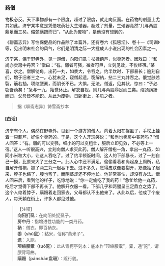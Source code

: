 <script type="text/javascript">
    var head = document.getElementsByTagName('head')[0];
    cssURL = '/public/liao.css';
    linkTag = document.createElement('link');
    linkTag.href = cssURL;
    linkTag.setAttribute('type','text/css');
    linkTag.setAttribute('rel','stylesheet');
    head.appendChild(linkTag);
</script>
### 药僧

物极必反。天下事物都有一个限度，超过了限度，就走向反面。在药物的剂量上尤其如此。济宁某本意是凭借吃药壮大生殖器，超过了剂量，生殖器竟然“几与两股鼎足而三矣。缩颈蹒跚而归”，“从此为废物”，是他没有想到的。

《聊斋志异》写性保健品的作品除了本篇外，还有卷六《狐惩淫》、卷十一《司训》等，见出明末社会的风气，它们是明清之际一大批成人小说出现的社会因素之一。

济宁某，偶于野寺外，见一游僧，向阳们虱；杖挂葫芦，似卖药者。因戏曰：“和尚亦卖房中丹否？”僧曰：“有。弱者可强，微者可巨，立刻见效，不俟经宿。”某喜，求之。僧解钠角，出药一丸，如黍大，令吞之。约半炊时，下部暴长；逾刻自们，增于旧者三之一。心犹未足，窥僧起遗，窃解衲，拈二三丸并吞之。俄觉肤若裂，筋若抽，项缩腰橐，而阴长不已。大惧，无法。僧返，见其状，惊曰：“子必窃吾药矣！”急与一九，始觉休止。解衣自视，则几与两股鼎足而三矣。缩颈蹒跚而归，父母皆不能识。从此为废物，日卧街上，多见之者。

</section>

> 据《聊斋志异》铸雪斋抄本

#### [白话]
<aside>

济宁有个人，偶然在野寺外，见到一个游方的僧人，向着太阳在捉虱子，手杖上挂着一只葫芦，好像个卖药的。于是，这个人开玩笑说：“和尚也卖房中春药吗？”僧人回答：“有。弱的可以变强，细小的可以变粗壮，服后立即见效，不必等上一宿。”这人一听很高兴，立刻向僧人求买此药。僧人解开僧袍一角，拿出一丸药，如同小米粒大小，让这人吞吃了。过了约半顿饭时间，这人的下部暴长，过了一刻自己一摸，比原来大了三分之一。此人心中还不满足，偷偷看着和尚起身上厕所，私自解开僧袍，抓了两三丸一起吞下去。过不多久，觉得皮肤像要裂开，筋像抽了起来，脖子也缩了，腰也弯了，而阴茎却还不停地长。他非常害怕，却没有办法。僧人回来后，看到他的样子，吃惊地说：“你一定偷吃了我的药！”急忙给他一丸药，吃后才觉得下部不再长了。他解开衣服一看，下部几乎和两腿呈三足鼎立之势了。这个人缩着脖子，蹒跚着走回家去，父母都认不出他来了。从此以后，他成了个废人，每天躺在街上，许多人都见过他。

</aside>

> 【注释】  
<b>向阳扪虱</b>：在向阳处捉虱子。  
<b>房中丹</b>：指增进性功能的一类丹药。  
<b>衲</b>：僧衣。即百衲衣。  
<b>黍（shǔ鼠）</b>：粘米，俗称“黄米子”。  
<b>遗</b>：入厕。  
<b>项缩腰橐（tuó驼）</b>：此从青柯亭刻本：底本作”顶缩腰橐”。橐，通“驼”，谓腰背弯曲。  
<b>蹒跚（pánshān盘珊）</b>：踱行貌。  
